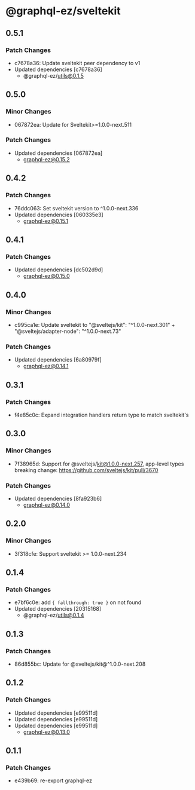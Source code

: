 # @graphql-ez/sveltekit

## 0.5.1

### Patch Changes

- c7678a36: Update sveltekit peer dependency to v1
- Updated dependencies [c7678a36]
  - @graphql-ez/utils@0.1.5

## 0.5.0

### Minor Changes

- 067872ea: Update for Sveltekit>=1.0.0-next.511

### Patch Changes

- Updated dependencies [067872ea]
  - graphql-ez@0.15.2

## 0.4.2

### Patch Changes

- 76ddc063: Set sveltekit version to ^1.0.0-next.336
- Updated dependencies [060335e3]
  - graphql-ez@0.15.1

## 0.4.1

### Patch Changes

- Updated dependencies [dc502d9d]
  - graphql-ez@0.15.0

## 0.4.0

### Minor Changes

- c995ca1e: Update sveltekit to "@sveltejs/kit": "^1.0.0-next.301" + "@sveltejs/adapter-node": "^1.0.0-next.73"

### Patch Changes

- Updated dependencies [6a80979f]
  - graphql-ez@0.14.1

## 0.3.1

### Patch Changes

- f4e85c0c: Expand integration handlers return type to match sveltekit's

## 0.3.0

### Minor Changes

- 7f38965d: Support for @sveltejs/kit@1.0.0-next.257, app-level types breaking change: https://github.com/sveltejs/kit/pull/3670

### Patch Changes

- Updated dependencies [8fa923b6]
  - graphql-ez@0.14.0

## 0.2.0

### Minor Changes

- 3f318cfe: Support sveltekit >= 1.0.0-next.234

## 0.1.4

### Patch Changes

- e7bf6c0e: add `{ fallthrough: true }` on not found
- Updated dependencies [20315168]
  - @graphql-ez/utils@0.1.4

## 0.1.3

### Patch Changes

- 86d855bc: Update for @sveltejs/kit@^1.0.0-next.208

## 0.1.2

### Patch Changes

- Updated dependencies [e99511d]
- Updated dependencies [e99511d]
- Updated dependencies [e99511d]
  - graphql-ez@0.13.0

## 0.1.1

### Patch Changes

- e439b69: re-export graphql-ez
